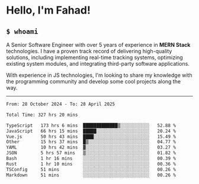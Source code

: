 <h1>Hello, I'm Fahad!</h1>

<h2><code>$ whoami</code></h2>

A Senior Software Engineer with over 5 years of experience in **MERN Stack** technologies. I have a proven track record of delivering high-quality solutions, including implementing real-time tracking systems, optimizing existing system modules, and integrating third-party software applications.

With experience in JS technologies, I'm looking to share my knowledge with the programming community and develop some cool projects along the way.

---

<!--START_SECTION:waka-->

```txt
From: 28 October 2024 - To: 28 April 2025

Total Time: 327 hrs 20 mins

TypeScript   173 hrs 6 mins  █████████████▒░░░░░░░░░░░   52.88 %
JavaScript   66 hrs 15 mins  █████░░░░░░░░░░░░░░░░░░░░   20.24 %
Vue.js       50 hrs 43 mins  ████░░░░░░░░░░░░░░░░░░░░░   15.49 %
Other        15 hrs 37 mins  █▒░░░░░░░░░░░░░░░░░░░░░░░   04.77 %
YAML         10 hrs 42 mins  ▓░░░░░░░░░░░░░░░░░░░░░░░░   03.27 %
JSON         5 hrs 57 mins   ▒░░░░░░░░░░░░░░░░░░░░░░░░   01.82 %
Bash         1 hr 16 mins    ░░░░░░░░░░░░░░░░░░░░░░░░░   00.39 %
Rust         1 hr 10 mins    ░░░░░░░░░░░░░░░░░░░░░░░░░   00.36 %
TSConfig     51 mins         ░░░░░░░░░░░░░░░░░░░░░░░░░   00.26 %
Markdown     51 mins         ░░░░░░░░░░░░░░░░░░░░░░░░░   00.26 %
```

<!--END_SECTION:waka-->

<!--
**heyFahad/heyFahad** is a ✨ _special_ ✨ repository because its `README.md` (this file) appears on your GitHub profile.

Here are some ideas to get you started:

- 🔭 I’m currently working on ...
- 🌱 I’m currently learning ...
- 👯 I’m looking to collaborate on ...
- 🤔 I’m looking for help with ...
- 💬 Ask me about ...
- 📫 How to reach me: ...
- 😄 Pronouns: ...
- ⚡ Fun fact: ...
-->
